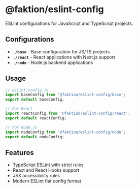 # @faktion/eslint-config

ESLint configurations for JavaScript and TypeScript projects.

## Configurations

- **`./base`** - Base configuration for JS/TS projects
- **`./react`** - React applications with Next.js support
- **`./node`** - Node.js backend applications

## Usage

```javascript
// eslint.config.js
import baseConfig from '@faktion/eslint-config/base';
export default baseConfig;

// For React
import reactConfig from '@faktion/eslint-config/react';
export default reactConfig;

// For Node.js
import nodeConfig from '@faktion/eslint-config/node';
export default nodeConfig;
```

## Features

- TypeScript ESLint with strict rules
- React and React Hooks support
- JSX accessibility rules
- Modern ESLint flat config format
